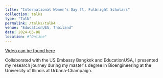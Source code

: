 ```yaml
---
title: "International Women’s Day ft. Fulbright Scholars"
collection: talks
type: "Talk"
permalink: /talks/talk4
venue: "EducationUSA, Thailand"
date: 2024-03-08
location: #"Online"
---
```


[Video can be found here](https://www.facebook.com/share/v/UTGotWdqdmzBLF5i/)

Collaborated with the US Embassy Bangkok and EducationUSA, I presented my research journey during my master's degree in Bioengineering at the University of Illinois at Urbana-Champaign.
